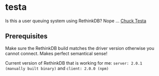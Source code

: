 # testa
Is this a user queuing system using RethinkDB? Nope ... [Chuck Testa](https://www.youtube.com/watch?v=LJP1DphOWPs)

## Prerequisites

Make sure the RethinkDB build matches the driver version otherwise you cannot connect. Makes perfect semantical sense!

Current version of RethinkDB that is working for me:
`server: 2.0.1 (manually built binary)` and `client: 2.0.0 (npm)`
